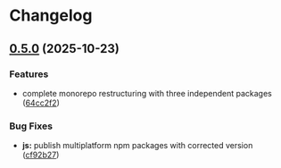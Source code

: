 # Changelog

## [0.5.0](https://github.com/maskdotdev/sombra/compare/sombradb-v0.4.0...sombradb-v0.5.0) (2025-10-23)


### Features

* complete monorepo restructuring with three independent packages ([64cc2f2](https://github.com/maskdotdev/sombra/commit/64cc2f2c006ec162e79fcf59e5aa482c412489d1))


### Bug Fixes

* **js:** publish multiplatform npm packages with corrected version ([cf92b27](https://github.com/maskdotdev/sombra/commit/cf92b27badd31c06b35189a292ce5fbd6ff96e26))
